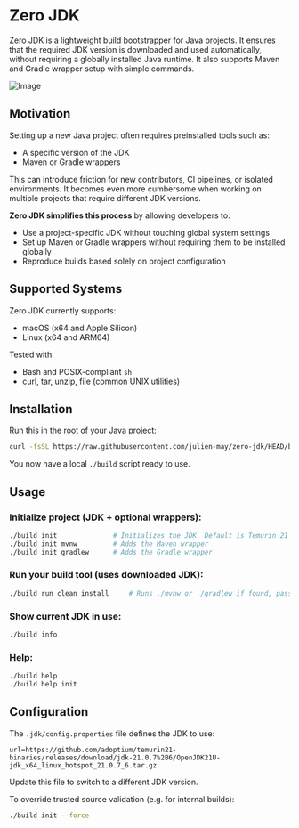 # Zero JDK

Zero JDK is a lightweight build bootstrapper for Java projects. It ensures that the required JDK version is downloaded and used automatically, without requiring a globally installed Java runtime. It also supports Maven and Gradle wrapper setup with simple commands.

![Image](https://github.com/user-attachments/assets/0c782a11-94d0-49a5-aa3d-aca908d5147f)

## Motivation
Setting up a new Java project often requires preinstalled tools such as:

- A specific version of the JDK
- Maven or Gradle wrappers

This can introduce friction for new contributors, CI pipelines, or isolated environments. It becomes even more cumbersome when working on multiple projects that require different JDK versions.

**Zero JDK simplifies this process** by allowing developers to:

- Use a project-specific JDK without touching global system settings
- Set up Maven or Gradle wrappers without requiring them to be installed globally
- Reproduce builds based solely on project configuration

## Supported Systems

Zero JDK currently supports:

- macOS (x64 and Apple Silicon)
- Linux (x64 and ARM64)

Tested with:

- Bash and POSIX-compliant `sh`
- curl, tar, unzip, file (common UNIX utilities)

## Installation

Run this in the root of your Java project:

```sh
curl -fsSL https://raw.githubusercontent.com/julien-may/zero-jdk/HEAD/build -o build && chmod +x build
```

You now have a local `./build` script ready to use.

## Usage

### Initialize project (JDK + optional wrappers):

```sh
./build init              # Initializes the JDK. Default is Temurin 21
./build init mvnw         # Adds the Maven wrapper
./build init gradlew      # Adds the Gradle wrapper
```

### Run your build tool (uses downloaded JDK):

```sh
./build run clean install     # Runs ./mvnw or ./gradlew if found, passing all arguments
```

### Show current JDK in use:

```sh
./build info
```

### Help:

```sh
./build help
./build help init
```

## Configuration

The `.jdk/config.properties` file defines the JDK to use:

```properties
url=https://github.com/adoptium/temurin21-binaries/releases/download/jdk-21.0.7%2B6/OpenJDK21U-jdk_x64_linux_hotspot_21.0.7_6.tar.gz
```

Update this file to switch to a different JDK version.

To override trusted source validation (e.g. for internal builds):

```sh
./build init --force
```
